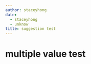 ```yaml
---
author: staceyhong
date: 
  - staceyhong
  - unknow
title: suggestion test
---
```


# multiple value test
